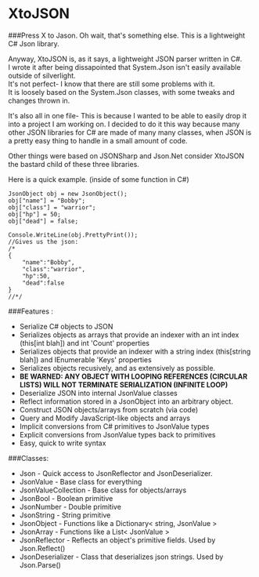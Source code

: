 # XtoJSON
###Press X to Jason. Oh wait, that's something else. This is a lightweight C# Json library.

Anyway, XtoJSON is, as it says, a lightweight JSON parser written in C#.  
I wrote it after being dissapointed that System.Json isn't easily available outside of silverlight.  
It's not perfect- I know that there are still some problems with it.  
It is loosely based on the System.Json classes, with some tweaks and changes thrown in.  

It's also all in one file- This is because I wanted to be able to easily drop it into a project I am working on.
I decided to do it this way because many other JSON libraries for C# are made of many many classes, 
when JSON is a pretty easy thing to handle in a small amount of code.

Other things were based on JSONSharp and Json.Net consider XtoJSON the bastard child of these three libraries.

Here is a quick example. (inside of some function in C#)
```
JsonObject obj = new JsonObject();
obj["name"] = "Bobby";
obj["class"] = "warrior";
obj["hp"] = 50;
obj["dead"] = false;

Console.WriteLine(obj.PrettyPrint());
//Gives us the json:
/*
{
    "name":"Bobby",
	"class":"warrior",
	"hp":50,
	"dead":false
}
//*/
```


###Features :
 * Serialize C# objects to JSON
 * Serializes objects as arrays that provide an indexer with an int index (this[int blah]) and int 'Count' properties
 * Serializes objects that provide an indexer with a string index (this[string blah]) and IEnumerable<string> 'Keys' properties
 * Serializes objects recusively, and as extensively as possible.
 * **BE WARNED: ANY OBJECT WITH LOOPING REFERENCES (CIRCULAR LISTS) WILL NOT TERMINATE SERIALIZATION (INFINITE LOOP)**
 * Deserialize JSON into internal JsonValue classes
 * Reflect information stored in a JsonObject into an arbitrary object.
 * Construct JSON objects/arrays from scratch (via code)
 * Query and Modify JavaScript-like objects and arrays
 * Implicit conversions from C# primitives to JsonValue types
 * Explicit conversions from JsonValue types back to primitives
 * Easy, quick to write syntax

###Classes:
 * Json - Quick access to JsonReflector and JsonDeserializer.
 * JsonValue - Base class for everything
 * JsonValueCollection - Base class for objects/arrays
 * JsonBool - Boolean primitive
 * JsonNumber - Double primitive
 * JsonString - String primitive
 * JsonObject - Functions like a Dictionary< string, JsonValue >
 * JsonArray - Functions like a List< JsonValue >
 * JsonReflector - Reflects an object's primitive fields. Used by Json.Reflect()
 * JsonDeserializer - Class that deserializes json strings. Used by Json.Parse()

